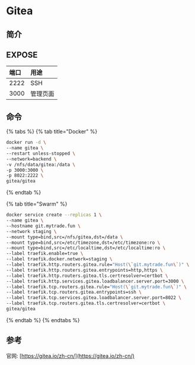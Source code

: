 # Gitea

## 简介



## EXPOSE

| 端口 | 用途 |
| :--- | :--- |
| 2222 | SSH |
| 3000 | 管理页面 |



## 命令

{% tabs %}
{% tab title="Docker" %}
```bash
docker run -d \
--name gitea \
--restart unless-stopped \
--network=backend \
-v /nfs/data/gitea:/data \
-p 3000:3000 \
-p 8022:2222 \
gitea/gitea
```
{% endtab %}

{% tab title="Swarm" %}
```bash
docker service create --replicas 1 \
--name gitea \
--hostname git.mytrade.fun \
--network staging \
--mount type=bind,src=/nfs/gitea,dst=/data \
--mount type=bind,src=/etc/timezone,dst=/etc/timezone:ro \
--mount type=bind,src=/etc/localtime,dst=/etc/localtime:ro \
--label traefik.enable=true \
--label traefik.docker.network=staging \
--label traefik.http.routers.gitea.rule="Host(\`git.mytrade.fun\`)" \
--label traefik.http.routers.gitea.entrypoints=http,https \
--label traefik.http.routers.gitea.tls.certresolver=certbot \
--label traefik.http.services.gitea.loadbalancer.server.port=3000 \
--label traefik.tcp.routers.gitea.rule="Host(\`git.mytrade.fun\`)" \
--label traefik.tcp.routers.gitea.entrypoints=ssh \
--label traefik.tcp.services.gitea.loadbalancer.server.port=8022 \
--label traefik.tcp.routers.gitea.tls.certresolver=certbot \
gitea/gitea
```
{% endtab %}
{% endtabs %}



##  参考

官网:  [https://gitea.io/zh-cn/](https://gitea.io/zh-cn/)

